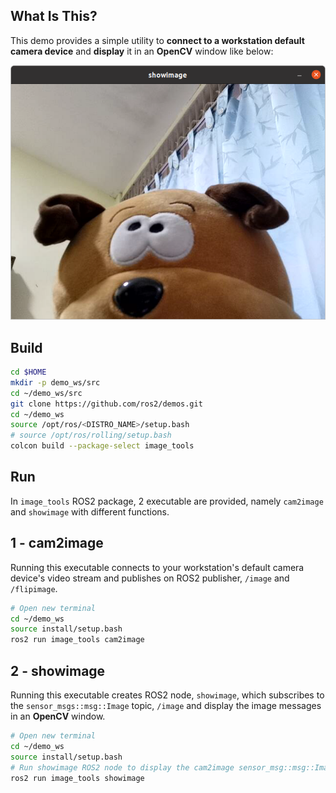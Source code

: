 ## **What Is This?**

This demo provides a simple utility to **connect to a workstation default camera device** and **display** it in an **OpenCV** window like below:

![](img/result.png)

## **Build**

```bash
cd $HOME
mkdir -p demo_ws/src
cd ~/demo_ws/src
git clone https://github.com/ros2/demos.git
cd ~/demo_ws
source /opt/ros/<DISTRO_NAME>/setup.bash
# source /opt/ros/rolling/setup.bash
colcon build --package-select image_tools
```

## **Run**

In `image_tools` ROS2 package, 2 executable are provided, namely `cam2image` and `showimage` with different functions.

## **1 - cam2image**
Running this executable connects to your workstation's default camera device's video stream and publishes on ROS2 publisher, `/image` and `/flipimage`.

```bash
# Open new terminal
cd ~/demo_ws
source install/setup.bash
ros2 run image_tools cam2image
```

## **2 - showimage**
Running this executable creates ROS2 node, `showimage`, which subscribes to the `sensor_msgs::msg::Image` topic, `/image` and display the image messages in an **OpenCV** window.  

```bash
# Open new terminal
cd ~/demo_ws
source install/setup.bash
# Run showimage ROS2 node to display the cam2image sensor_msg::msg::Image messages.
ros2 run image_tools showimage
```
